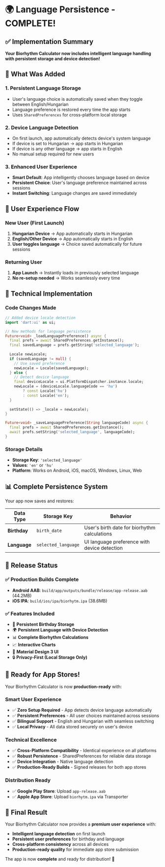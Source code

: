 # 🌍 Language Persistence - COMPLETE!

## ✅ Implementation Summary

**Your Biorhythm Calculator now includes intelligent language handling with persistent storage and device detection!**

## 🎯 What Was Added

### 1. **Persistent Language Storage**
- User's language choice is automatically saved when they toggle between English/Hungarian
- Language preference is restored every time the app starts
- Uses `SharedPreferences` for cross-platform local storage

### 2. **Device Language Detection**
- On first launch, app automatically detects device's system language
- If device is set to Hungarian → app starts in Hungarian
- If device is any other language → app starts in English
- No manual setup required for new users

### 3. **Enhanced User Experience**
- **Smart Default**: App intelligently chooses language based on device
- **Persistent Choice**: User's language preference maintained across sessions
- **Instant Switching**: Language changes are saved immediately

## 📱 User Experience Flow

### New User (First Launch)
1. **Hungarian Device** → App automatically starts in Hungarian
2. **English/Other Device** → App automatically starts in English
3. **User toggles language** → Choice saved automatically for future sessions

### Returning User
1. **App Launch** → Instantly loads in previously selected language
2. **No re-setup needed** → Works seamlessly every time

## 🔧 Technical Implementation

### Code Changes Made
```dart
// Added device locale detection
import 'dart:ui' as ui;

// New methods for language persistence
Future<void> _loadLanguagePreference() async {
  final prefs = await SharedPreferences.getInstance();
  final savedLanguage = prefs.getString('selected_language');
  
  Locale newLocale;
  if (savedLanguage != null) {
    // Use saved preference
    newLocale = Locale(savedLanguage);
  } else {
    // Detect device language
    final deviceLocale = ui.PlatformDispatcher.instance.locale;
    newLocale = (deviceLocale.languageCode == 'hu') 
        ? const Locale('hu') 
        : const Locale('en');
  }
  
  setState(() => _locale = newLocale);
}

Future<void> _saveLanguagePreference(String languageCode) async {
  final prefs = await SharedPreferences.getInstance();
  await prefs.setString('selected_language', languageCode);
}
```

### Storage Details
- **Storage Key**: `'selected_language'`
- **Values**: `'en'` or `'hu'`
- **Platform**: Works on Android, iOS, macOS, Windows, Linux, Web

## 📊 Complete Persistence System

Your app now saves and restores:

| Data Type | Storage Key | Behavior |
|-----------|-------------|----------|
| **Birthday** | `birth_date` | User's birth date for biorhythm calculations |
| **Language** | `selected_language` | UI language preference with device detection |

## 🚀 Release Status

### ✅ Production Builds Complete
- **Android AAB**: `build/app/outputs/bundle/release/app-release.aab` (44.2MB)
- **iOS IPA**: `build/ios/ipa/biorhytm.ipa` (38.6MB)

### ✅ Features Included
- 🎂 **Persistent Birthday Storage**
- 🌍 **Persistent Language with Device Detection**
- 📊 **Complete Biorhythm Calculations**
- 📈 **Interactive Charts**
- 🎨 **Material Design 3 UI**
- 🔒 **Privacy-First (Local Storage Only)**

## 🎉 Ready for App Stores!

Your Biorhythm Calculator is now **production-ready** with:

### Smart User Experience
- ✅ **Zero Setup Required** - App detects device language automatically
- ✅ **Persistent Preferences** - All user choices maintained across sessions
- ✅ **Bilingual Support** - English and Hungarian with seamless switching
- ✅ **Local Privacy** - All data stored securely on user's device

### Technical Excellence
- ✅ **Cross-Platform Compatibility** - Identical experience on all platforms
- ✅ **Robust Persistence** - SharedPreferences for reliable data storage
- ✅ **Device Integration** - Native language detection
- ✅ **Production-Ready Builds** - Signed releases for both app stores

### Distribution Ready
- ✅ **Google Play Store**: Upload `app-release.aab`
- ✅ **Apple App Store**: Upload `biorhytm.ipa` via Transporter

## 🎯 Final Result

Your Biorhythm Calculator now provides a **premium user experience** with:
- **Intelligent language detection** on first launch
- **Persistent user preferences** for birthday and language
- **Cross-platform consistency** across all devices
- **Production-ready quality** for immediate app store submission

The app is now **complete** and ready for distribution! 🚀
